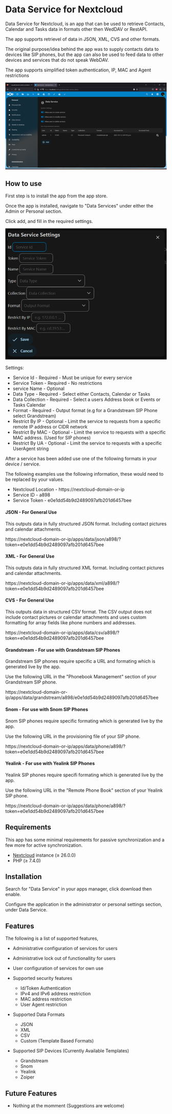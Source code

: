# Data Service for Nextcloud

Data Service for Nextcloud, is an app that can be used to retrieve Contacts, Calendar and Tasks data in formats other then WedDAV or RestAPI.

The app supports retrievel of data in JSON, XML, CVS and other formats.

The original purpose/idea behind the app was to supply contacts data to devices like SIP phones, but the app can also be used to feed data to other devices and services that do not speak WebDAV.

The app supports simplified token authentication, IP, MAC and Agent restrictions

![Alt text](documentation/images/ds-admin-ui.png)

## How to use

First step is to install the app from the app store.

Once the app is installed, navigate to "Data Services" under either the Admin or Personal section.

Click add, and fill in the required settings.

![Alt text](documentation/images/ds-service-settings.png)

Settings:
* Service Id - Required - Must be unique for every service
* Service Token - Required - No restrictions
* service Name - Optional
* Data Type - Required - Select either Contacts, Calendar or Tasks
* Data Collection - Required - Select a users Address book or Events or Tasks Calendar
* Format - Required - Output format (e.g for a Grandstream SIP Phone select Grandstream)
* Restrict By IP - Optional - Limit the service to requests from a specific remote IP address or CIDR network
* Restrict By MAC - Optional - Limit the service to requests with a specific MAC address. (Used for SIP phones)
* Restrict By UA - Optional - Limit the service to requests with a specific UserAgent string

After a service has been added use one of the following formats in your device / service.

The following examples use the following information, these would need to be replaced by your values.

* Nextcloud Location - https://nextcloud-domain-or-ip
* Service ID - a898
* Service Token - e0e1dd54b9d2489097afb201d6457bee

#### JSON - For General Use

This outputs data in fully structured JSON format. Including contact pictures and calendar attachments. 

https://nextcloud-domain-or-ip/apps/data/json/a898/?token=e0e1dd54b9d2489097afb201d6457bee

#### XML - For General Use

This outputs data in fully structured XML format. Including contact pictures and calendar attachments. 

https://nextcloud-domain-or-ip/apps/data/xml/a898/?token=e0e1dd54b9d2489097afb201d6457bee

#### CVS - For General Use

This outputs data in structured CSV format. The CSV output does not include contact pictures or calendar attachments and uses custom formatting for array fields like phone numbers and addresses.

https://nextcloud-domain-or-ip/apps/data/csv/a898/?token=e0e1dd54b9d2489097afb201d6457bee

#### Grandstream - For use with Grandstream SIP Phones

Grandstream SIP phones require specific a URL and formating which is generated live by the app.

Use the following URL in the "Phonebook Management" section of your Grandstream SIP phone.

https://nextcloud-domain-or-ip/apps/data/grandstream/a898/e0e1dd54b9d2489097afb201d6457bee

#### Snom - For use with Snom SIP Phones

Snom SIP phones require specific formating which is generated live by the app.

Use the following URL in the provisioning file of your SIP phone.

https://nextcloud-domain-or-ip/apps/data/phone/a898/?token=e0e1dd54b9d2489097afb201d6457bee

#### Yealink - For use with Yealink SIP Phones

Yealink SIP phones require specifi formating which is generated live by the app.

Use the following URL in the "Remote Phone Book" section of your Yealink SIP phone.

https://nextcloud-domain-or-ip/apps/data/phone/a898/?token=e0e1dd54b9d2489097afb201d6457bee


## Requirements

This app has some minimal requirements for passive synchronization and a few more for active synchronization.

- [Nextcloud](https://nextcloud.com/) instance (≥ 26.0.0)
- PHP  (≥ 7.4.0)

## Installation

Search for "Data Service" in your apps manager, click download then enable.

Configure the application in the administrator or personal settings section, under Data Service.

## Features

The following is a list of supported features,

* Administrative configuration of services for users

* Administrative lock out of functionallity for users

* User configuration of services for own use

* Supported security features
    * Id/Token Authentication
    * IPv4 and IPv6 address restriction
    * MAC address restriction
    * User Agent restriction

* Supported Data Formats
    * JSON
    * XML
    * CSV
    * Custom (Template Based Formats)

* Supported SIP Devices (Currently Available Templates)
    * Grandstream
    * Snom
    * Yealink
    * Zoiper


## Future Features
- Nothing at the momment (Suggestions are welcome)
